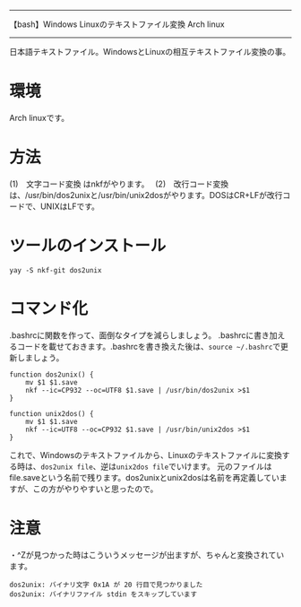 


**************************************************


【bash】Windows Linuxのテキストファイル変換 Arch linux


**************************************************



日本語テキストファイル。WindowsとLinuxの相互テキストファイル変換の事。

# 環境

Arch linuxです。

# 方法

(1)　文字コード変換   はnkfがやります。　
(2)　改行コード変換   は、/usr/bin/dos2unixと/usr/bin/unix2dosがやります。DOSはCR+LFが改行コードで、UNIXはLFです。

# ツールのインストール

```
yay -S nkf-git dos2unix
```

# コマンド化

.bashrcに関数を作って、面倒なタイプを減らしましょう。
.bashrcに書き加えるコードを載せておきます。.bashrcを書き換えた後は、`source ~/.bashrc`で更新しましょう。

```
function dos2unix() {
    mv $1 $1.save
    nkf --ic=CP932 --oc=UTF8 $1.save | /usr/bin/dos2unix >$1
}

function unix2dos() {
    mv $1 $1.save
    nkf --ic=UTF8 --oc=CP932 $1.save | /usr/bin/unix2dos >$1
}
```

これで、Windowsのテキストファイルから、Linuxのテキストファイルに変換する時は、`dos2unix file`、逆は`unix2dos file`でいけます。 元のファイルはfile.saveという名前で残ります。dos2unixとunix2dosは名前を再定義していますが、この方がやりやすいと思ったので。

# 注意

・^Zが見つかった時はこういうメッセージが出ますが、ちゃんと変換されています。

```
dos2unix: バイナリ文字 0x1A が 20 行目で見つかりました
dos2unix: バイナリファイル stdin をスキップしています
```

